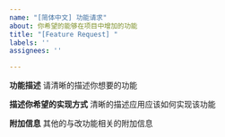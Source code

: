 ```yaml
---
name: "[简体中文] 功能请求"
about: 你希望的能够在项目中增加的功能
title: "[Feature Request] "
labels: ''
assignees: ''

---
```


<!-- 请务必在上方文本框处 [Feature Request] 后填入清晰明了的标题 -->

**功能描述**
请清晰的描述你想要的功能

**描述你希望的实现方式**
清晰的描述应用应该如何实现该功能

**附加信息**
其他的与改功能相关的附加信息
